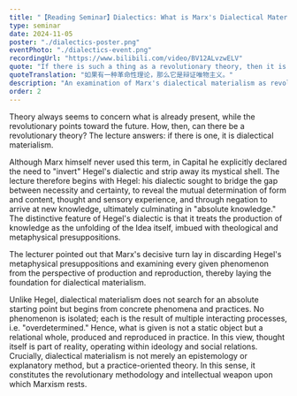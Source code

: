 ```yaml
---
title: "【Reading Seminar】Dialectics: What is Marx's Dialectical Materialism?"
type: seminar
date: 2024-11-05
poster: "./dialectics-poster.png"
eventPhoto: "./dialectics-event.png"
recordingUrl: "https://www.bilibili.com/video/BV12ALvzwELV"
quote: "If there is such a thing as a revolutionary theory, then it is dialectical materialism."
quoteTranslation: "如果有一种革命性理论，那么它是辩证唯物主义。"
description: "An examination of Marx's dialectical materialism as revolutionary methodology and intellectual weapon."
order: 2
---
```


Theory always seems to concern what is already present, while the revolutionary points toward the future. How, then, can there be a revolutionary theory? The lecture answers: if there is one, it is dialectical materialism.

Although Marx himself never used this term, in Capital he explicitly declared the need to "invert" Hegel's dialectic and strip away its mystical shell. The lecture therefore begins with Hegel: his dialectic sought to bridge the gap between necessity and certainty, to reveal the mutual determination of form and content, thought and sensory experience, and through negation to arrive at new knowledge, ultimately culminating in "absolute knowledge." The distinctive feature of Hegel's dialectic is that it treats the production of knowledge as the unfolding of the Idea itself, imbued with theological and metaphysical presuppositions.

The lecturer pointed out that Marx's decisive turn lay in discarding Hegel's metaphysical presuppositions and examining every given phenomenon from the perspective of production and reproduction, thereby laying the foundation for dialectical materialism.

Unlike Hegel, dialectical materialism does not search for an absolute starting point but begins from concrete phenomena and practices. No phenomenon is isolated; each is the result of multiple interacting processes, i.e. "overdetermined." Hence, what is given is not a static object but a relational whole, produced and reproduced in practice. In this view, thought itself is part of reality, operating within ideology and social relations. Crucially, dialectical materialism is not merely an epistemology or explanatory method, but a practice-oriented theory. In this sense, it constitutes the revolutionary methodology and intellectual weapon upon which Marxism rests.